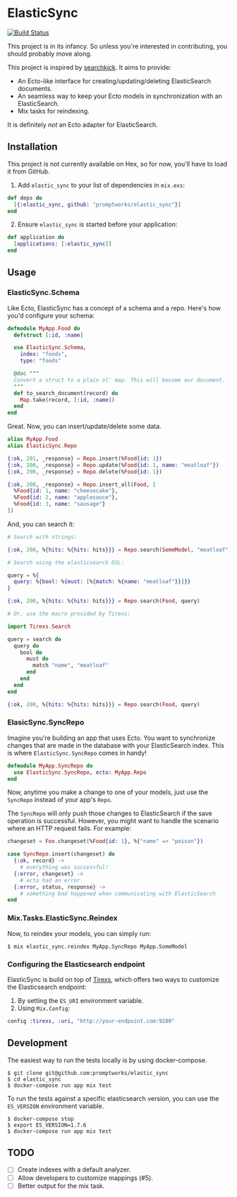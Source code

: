 # ElasticSync

[![Build Status](https://travis-ci.org/promptworks/elastic_sync.svg?branch=master)](https://travis-ci.org/promptworks/elastic_sync)

This project is in its infancy. So unless you're interested in contributing, you should probably move along.

This project is inspired by [searchkick](https://github.com/ankane/searchkick). It aims to provide:

+ An Ecto-like interface for creating/updating/deleting ElasticSearch documents.
+ An seamless way to keep your Ecto models in synchronization with an ElasticSearch.
+ Mix tasks for reindexing.

It is definitely *not* an Ecto adapter for ElasticSearch.

## Installation

This project is not currently available on Hex, so for now, you'll have to load it from GitHub.

  1. Add `elastic_sync` to your list of dependencies in `mix.exs`:

```elixir
def deps do
  [{:elastic_sync, github: "promptworks/elastic_sync"}]
end
```

  2. Ensure `elastic_sync` is started before your application:

```elixir
def application do
  [applications: [:elastic_sync]]
end
```

## Usage

### ElasticSync.Schema

Like Ecto, ElasticSync has a concept of a schema and a repo. Here's how you'd configure your schema:

```elixir
defmodule MyApp.Food do
  defstruct [:id, :name]

  use ElasticSync.Schema,
    index: "foods",
    type: "foods"

  @doc """
  Convert a struct to a plain ol' map. This will become our document.
  """
  def to_search_document(record) do
    Map.take(record, [:id, :name])
  end
end
```

Great. Now, you can insert/update/delete some data.

```elixir
alias MyApp.Food
alias ElasticSync.Repo

{:ok, 201, _response} = Repo.insert(%Food{id: 1})
{:ok, 200, _response} = Repo.update(%Food{id: 1, name: "meatloaf"})
{:ok, 200, _response} = Repo.delete(%Food{id: 1})

{:ok, 200, _response} = Repo.insert_all(Food, [
  %Food{id: 1, name: "cheesecake"},
  %Food{id: 2, name: "applesauce"},
  %Food{id: 3, name: "sausage"}
])
```

And, you can search it:

```elixir
# Search with strings:

{:ok, 200, %{hits: %{hits: hits}}} = Repo.search(SomeModel, "meatloaf")

# Search using the elasticsearch DSL:

query = %{
  query: %{bool: %{must: [%{match: %{name: "meatloaf"}}]}}
}

{:ok, 200, %{hits: %{hits: hits}}} = Repo.search(Food, query)

# Or, use the macro provided by Tirexs:

import Tirexs.Search

query = search do
  query do
    bool do
      must do
        match "name", "meatloaf"
      end
    end
  end
end

{:ok, 200, %{hits: %{hits: hits}}} = Repo.search(Food, query)
```

### ElasicSync.SyncRepo

Imagine you're building an app that uses Ecto. You want to synchronize changes that are made in the database with your ElasticSearch index. This is where `ElasticSync.SyncRepo` comes in handy!

```elixir
defmodule MyApp.SyncRepo do
  use ElasticSync.SyncRepo, ecto: MyApp.Repo
end
```

Now, anytime you make a change to one of your models, just use the `SyncRepo` instead of your app's `Repo`.

The `SyncRepo` will only push those changes to ElasticSearch if the save operation is successful. However, you might want to handle the scenario where an HTTP request fails. For example:

```elixir
changeset = Foo.changeset(%Food{id: 1}, %{"name" => "poison"})

case SyncRepo.insert(changeset) do
  {:ok, record} ->
    # everything was successful!
  {:error, changeset} ->
    # ecto had an error
  {:error, status, response} ->
    # something bad happened when communicating with ElasticSearch
end
```

### Mix.Tasks.ElasticSync.Reindex

Now, to reindex your models, you can simply run:

```
$ mix elastic_sync.reindex MyApp.SyncRepo MyApp.SomeModel
```

### Configuring the Elasticsearch endpoint

ElasticSync is build on top of [Tirexs](https://github.com/Zatvobor/tirexs), which offers two ways to customize the Elasticsearch endpoint:

1. By setting the `ES_URI` environment variable.
2. Using `Mix.Config`:

```elixir
config :tirexs, :uri, "http://your-endpoint.com:9200"
```

## Development

The easiest way to run the tests locally is by using docker-compose.

```
$ git clone git@github.com:promptworks/elastic_sync
$ cd elastic_sync
$ docker-compose run app mix test
```

To run the tests against a specific elasticsearch version, you can use the `ES_VERSION` environment variable.

```
$ docker-compose stop
$ export ES_VERSION=1.7.6
$ docker-compose run app mix test
```

## TODO

+ [ ] Create indexes with a default analyzer.
+ [ ] Allow developers to customize mappings (#5).
+ [ ] Better output for the mix task.

